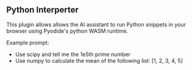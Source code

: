 ## Python Interperter

This plugin allows allows the AI assistant to run Python snippets in your browser using Pyodide's python WASM runtime.

Example prompt:

- Use scipy and tell me the 1e5th prime number
- Use numpy to calculate the mean of the following list: [1, 2, 3, 4, 5]
